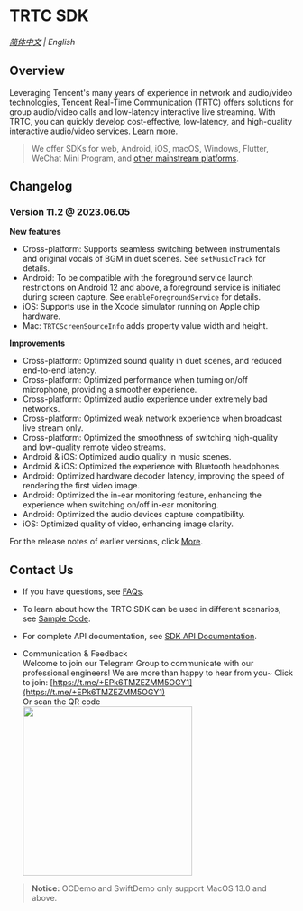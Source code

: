 # TRTC SDK

_[简体中文](README-zh_CN.md) | English_
## Overview

Leveraging Tencent's many years of experience in network and audio/video technologies, Tencent Real-Time Communication (TRTC) offers solutions for group audio/video calls and low-latency interactive live streaming. With TRTC, you can quickly develop cost-effective, low-latency, and high-quality interactive audio/video services. [Learn more](https://www.tencentcloud.com/document/product/647/35078).

> We offer SDKs for web, Android, iOS, macOS, Windows, Flutter, WeChat Mini Program, and [other mainstream platforms](https://github.com/LiteAVSDK?q=TRTC_&type=all&sort=).



## Changelog

### Version 11.2 @ 2023.06.05

**New features**

 - Cross-platform: Supports seamless switching between instrumentals and original vocals of BGM in duet scenes. See `setMusicTrack` for details.
 - Android: To be compatible with the foreground service launch restrictions on Android 12 and above, a foreground service is initiated during screen capture. See `enableForegroundService` for details.
 - iOS: Supports use in the Xcode simulator running on Apple chip hardware.
 - Mac: `TRTCScreenSourceInfo` adds property value width and height.

**Improvements**

- Cross-platform: Optimized sound quality in duet scenes, and reduced end-to-end latency.
- Cross-platform: Optimized performance when turning on/off microphone, providing a smoother experience.
- Cross-platform: Optimized audio experience under extremely bad networks.
- Cross-platform: Optimized weak network experience when broadcast live stream only.
- Cross-platform: Optimized the smoothness of switching high-quality and low-quality remote video streams.
- Android & iOS: Optimized audio quality in music scenes.
- Android & iOS: Optimized the experience with Bluetooth headphones.
- Android: Optimized hardware decoder latency, improving the speed of rendering the first video image.
- Android: Optimized the in-ear monitoring feature, enhancing the experience when switching on/off in-ear monitoring.
- Android: Optimized the audio devices capture compatibility.
- iOS: Optimized quality of video, enhancing image clarity.

For the release notes of earlier versions, click [More](https://www.tencentcloud.com/document/product/647/39426).


## Contact Us
- If you have questions, see [FAQs](https://www.tencentcloud.com/document/product/647/36057).

- To learn about how the TRTC SDK can be used in different scenarios, see [Sample Code](https://www.tencentcloud.com/document/product/647/42963).

- For complete API documentation, see [SDK API Documentation](https://www.tencentcloud.com/document/product/647/35119).

- Communication & Feedback   
Welcome to join our Telegram Group to communicate with our professional engineers! We are more than happy to hear from you~
Click to join: [https://t.me/+EPk6TMZEZMM5OGY1](https://t.me/+EPk6TMZEZMM5OGY1)   
Or scan the QR code   
  <img src="https://qcloudimg.tencent-cloud.cn/raw/79cbfd13877704ff6e17f30de09002dd.jpg" width="300px">    

>**Notice:** 
> OCDemo and SwiftDemo only support MacOS 13.0 and above.
